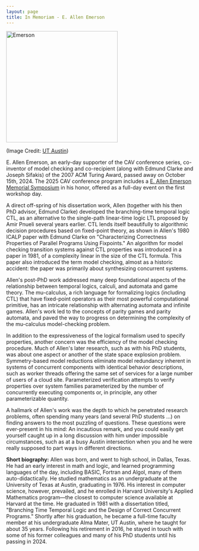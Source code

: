 ```yaml
---
layout: page
title: In Memoriam - E. Allen Emerson
---
```

<img src="https://conferences.i-cav.org/2025/assets/img/allen_emerson.png" alt="Emerson" width="300">

(Image Credit: [UT Austin](https://www.cs.utexas.edu/people/faculty-researchers/e-allen-emerson))

E. Allen Emerson, an early-day supporter of the CAV conference series, co-inventor of model checking and co-recipient (along with Edmund Clarke and Joseph Sifakis) of the 2007 ACM Turing Award, passed away on October 15th, 2024. The 2025 CAV conference program includes a [E. Allen Emerson Memorial Symposium](https://www.ccs.neu.edu/home/wahl/Hidden/fxypcelrzzek/allen_emerson_symposium.html) in his honor, offered as a full-day event on the first workshop day.

A direct off-spring of his dissertation work, Allen (together with his then PhD advisor, Edmund Clarke) developed the branching-time temporal logic CTL, as an alternative to the single-path linear-time logic LTL proposed by Amir Pnueli several years earlier. CTL lends itself beautifully to algorithmic decision procedures based on fixed-point theory, as shown in Allen's 1980 ICALP paper with Edmund Clarke on "Characterizing Correctness Properties of Parallel Programs Using Fixpoints." An algorithm for model checking transition systems against CTL properties was introduced in a paper in 1981, of a complexity linear in the size of the CTL formula. This paper also introduced the term model checking, almost as a historic accident: the paper was primarily about synthesizing concurrent systems.

Allen's post-PhD work addressed many deep foundational aspects of the relationship between temporal logics, calculi, and automata and game theory. The mu-calculus, a rich language for formalizing logics (including CTL) that have fixed-point operators as their most powerful computational primitive, has an intricate relationship with alternating automata and infinite games. Allen's work led to the concepts of parity games and parity automata, and paved the way to progress on determining the complexity of the mu-calculus model-checking problem.

In addition to the expressiveness of the logical formalism used to specify properties, another concern was the efficiency of the model checking procedure. Much of Allen's later research, such as with his PhD students, was about one aspect or another of the state space explosion problem. Symmetry-based model reductions eliminate model redundancy inherent in systems of concurrent components with identical behavior descriptions, such as worker threads offering the same set of services for a large number of users of a cloud site. Parameterized verification attempts to verify properties over system families parameterized by the number of concurrently executing components or, in principle, any other parameterizable quantity.

A hallmark of Allen's work was the depth to which he penetrated research problems, often spending many years (and several PhD students ...) on finding answers to the most puzzling of questions. These questions were ever-present in his mind: An incautious remark, and you could easily get yourself caught up in a long discussion with him under impossible circumstances, such as at a busy Austin intersection when you and he were really supposed to part ways in different directions.

**Short biography:** Allen was born, and went to high school, in Dallas, Texas. He had an early interest in math and logic, and learned programming languages of the day, including BASIC, Fortran and Algol, many of them auto-didactically. He studied mathematics as an undergraduate at the University of Texas at Austin, graduating in 1976. His interest in computer science, however, prevailed, and he enrolled in Harvard University's Applied Mathematics program—the closest to computer science available at Harvard at the time. He graduated in 1981 with a dissertation titled, "Branching Time Temporal Logic and the Design of Correct Concurrent Programs." Shortly after his graduation, he became a full-time faculty member at his undergraduate Alma Mater, UT Austin, where he taught for about 35 years. Following his retirement in 2016, he stayed in touch with some of his former colleagues and many of his PhD students until his passing in 2024.